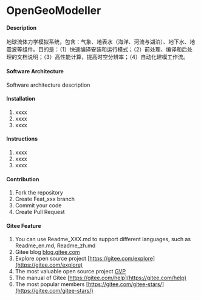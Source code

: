 # OpenGeoModeller

#### Description
地球流体力学模拟系统，包含：气象、地表水（海洋、河流与湖泊）、地下水、地震波等组件。目的是：（1）快速编译安装和运行模式；（2）前处理、编译和后处理的文档说明；（3）高性能计算，提高时空分辨率；（4）自动化建模工作流。

#### Software Architecture
Software architecture description

#### Installation

1.  xxxx
2.  xxxx
3.  xxxx

#### Instructions

1.  xxxx
2.  xxxx
3.  xxxx

#### Contribution

1.  Fork the repository
2.  Create Feat_xxx branch
3.  Commit your code
4.  Create Pull Request


#### Gitee Feature

1.  You can use Readme\_XXX.md to support different languages, such as Readme\_en.md, Readme\_zh.md
2.  Gitee blog [blog.gitee.com](https://blog.gitee.com)
3.  Explore open source project [https://gitee.com/explore](https://gitee.com/explore)
4.  The most valuable open source project [GVP](https://gitee.com/gvp)
5.  The manual of Gitee [https://gitee.com/help](https://gitee.com/help)
6.  The most popular members  [https://gitee.com/gitee-stars/](https://gitee.com/gitee-stars/)
